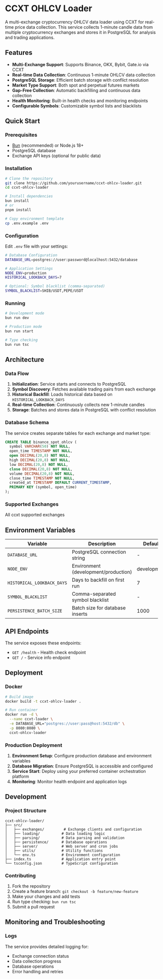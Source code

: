 # CCXT OHLCV Loader

A multi-exchange cryptocurrency OHLCV data loader using CCXT for real-time price data collection. This service collects 1-minute candle data from multiple cryptocurrency exchanges and stores it in PostgreSQL for analysis and trading applications.

## Features

- **Multi-Exchange Support**: Supports Binance, OKX, Bybit, Gate.io via CCXT
- **Real-time Data Collection**: Continuous 1-minute OHLCV data collection
- **PostgreSQL Storage**: Efficient batch storage with conflict resolution
- **Market Type Support**: Both spot and perpetual futures markets
- **Gap-Free Collection**: Automatic backfilling and continuous data collection
- **Health Monitoring**: Built-in health checks and monitoring endpoints
- **Configurable Symbols**: Customizable symbol lists and blacklists

## Quick Start

### Prerequisites

- [Bun](https://bun.sh/) (recommended) or Node.js 18+
- PostgreSQL database
- Exchange API keys (optional for public data)

### Installation

```bash
# Clone the repository
git clone https://github.com/yourusername/ccxt-ohlcv-loader.git
cd ccxt-ohlcv-loader

# Install dependencies
bun install
# or
pnpm install

# Copy environment template
cp .env.example .env
```

### Configuration

Edit `.env` file with your settings:

```bash
# Database Configuration
DATABASE_URL=postgres://user:password@localhost:5432/database

# Application Settings
NODE_ENV=production
HISTORICAL_LOOKBACK_DAYS=7

# Optional: Symbol blacklist (comma-separated)
SYMBOL_BLACKLIST=SHIB/USDT,PEPE/USDT
```

### Running

```bash
# Development mode
bun run dev

# Production mode
bun run start

# Type checking
bun run tsc
```

## Architecture

### Data Flow

1. **Initialization**: Service starts and connects to PostgreSQL
2. **Symbol Discovery**: Fetches available trading pairs from each exchange
3. **Historical Backfill**: Loads historical data based on `HISTORICAL_LOOKBACK_DAYS`
4. **Real-time Collection**: Continuously collects new 1-minute candles
5. **Storage**: Batches and stores data in PostgreSQL with conflict resolution

### Database Schema

The service creates separate tables for each exchange and market type:

```sql
CREATE TABLE binance_spot_ohlcv (
  symbol VARCHAR(50) NOT NULL,
  open_time TIMESTAMP NOT NULL,
  open DECIMAL(20,8) NOT NULL,
  high DECIMAL(20,8) NOT NULL,
  low DECIMAL(20,8) NOT NULL,
  close DECIMAL(20,8) NOT NULL,
  volume DECIMAL(20,8) NOT NULL,
  close_time TIMESTAMP NOT NULL,
  created_at TIMESTAMP DEFAULT CURRENT_TIMESTAMP,
  PRIMARY KEY (symbol, open_time)
);
```

### Supported Exchanges

All ccxt supported exchanges

## Environment Variables

| Variable | Description | Default | Required |
|----------|-------------|---------|----------|
| `DATABASE_URL` | PostgreSQL connection string | - | ✅ |
| `NODE_ENV` | Environment (development/production) | development | ❌ |
| `HISTORICAL_LOOKBACK_DAYS` | Days to backfill on first run | 7 | ❌ |
| `SYMBOL_BLACKLIST` | Comma-separated symbol blacklist | - | ❌ |
| `PERSISTENCE_BATCH_SIZE` | Batch size for database inserts | 1000 | ❌ |

## API Endpoints

The service exposes these endpoints:

- `GET /health` - Health check endpoint
- `GET /` - Service info endpoint

## Deployment

### Docker

```bash
# Build image
docker build -t ccxt-ohlcv-loader .

# Run container
docker run -d \
  --name ccxt-loader \
  -e DATABASE_URL="postgres://user:pass@host:5432/db" \
  -p 8080:8080 \
  ccxt-ohlcv-loader
```

### Production Deployment

1. **Environment Setup**: Configure production database and environment variables
2. **Database Migration**: Ensure PostgreSQL is accessible and configured
3. **Service Start**: Deploy using your preferred container orchestration platform
4. **Monitoring**: Monitor health endpoint and application logs

## Development

### Project Structure

```
ccxt-ohlcv-loader/
├── src/
│   ├── exchanges/         # Exchange clients and configuration
│   ├── loading/          # Data loading logic
│   ├── parsing/          # Data parsing and validation
│   ├── persistence/      # Database operations
│   ├── server/           # Web server and cron jobs
│   ├── utils/            # Utility functions
│   └── env.ts            # Environment configuration
├── index.ts              # Application entry point
└── tsconfig.json         # TypeScript configuration
```

### Contributing

1. Fork the repository
2. Create a feature branch: `git checkout -b feature/new-feature`
3. Make your changes and add tests
4. Run type checking: `bun run tsc`
5. Submit a pull request

## Monitoring and Troubleshooting

### Logs

The service provides detailed logging for:
- Exchange connection status
- Data collection progress
- Database operations
- Error handling and retries

